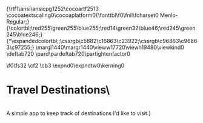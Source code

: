 {\rtf1\ansi\ansicpg1252\cocoartf2513
\cocoatextscaling0\cocoaplatform0{\fonttbl\f0\fnil\fcharset0 Menlo-Regular;}
{\colortbl;\red255\green255\blue255;\red14\green32\blue46;\red245\green245\blue246;}
{\*\expandedcolortbl;;\cssrgb\c5882\c16863\c23922;\cssrgb\c96863\c96863\c97255;}
\margl1440\margr1440\vieww17720\viewh19480\viewkind0
\deftab720
\pard\pardeftab720\partightenfactor0

\f0\fs32 \cf2 \cb3 \expnd0\expndtw0\kerning0
# Travel Destinations\
\
A simple app to keep track of destinations I'd like to visit.}